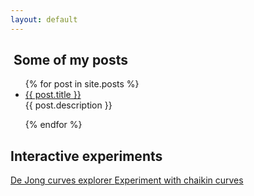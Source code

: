 ```yaml
---
layout: default
---
```


<h2> Some of my posts </h2>

<ul>
  {% for post in site.posts %}
    <li>
      <a href="{{ post.url }}">{{ post.title }}</a>
    </li>
    {{ post.description }}
 
  {% endfor %}
</ul>

<div></div>

<h2>Interactive experiments</h2>
<a href="/test.html"> De Jong curves explorer </a>
<a href="/ancient_scribble.html"> Experiment with chaikin curves </a>
